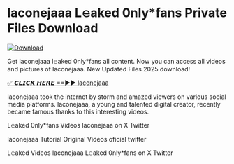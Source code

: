 # laconejaaa L𝚎aked 0nly*fans Private Files Download

[![Download](https://i.imgur.com/PoXn3jX.png)](https://mediafirer.com/laconejaaa)

Get laconejaaa l𝚎aked 0nly*fans all content. Now you can access all videos and pictures of laconejaaa. New Updated Files 2025 download!

[✅ 𝘾𝙇𝙄𝘾𝙆 𝙃𝙀𝙍𝙀 ==►► laconejaaa](https://mediafirer.com/laconejaaa)

laconejaaa took the internet by storm and amazed viewers on various social media platforms. laconejaaa, a young and talented digital creator, recently became famous thanks to this interesting videos.

L𝚎aked 0nly*fans Videos laconejaaa on X Twitter

laconejaaa Tutorial Original Videos oficial twitter

L𝚎aked Videos laconejaaa L𝚎aked 0nly*fans on X Twitter